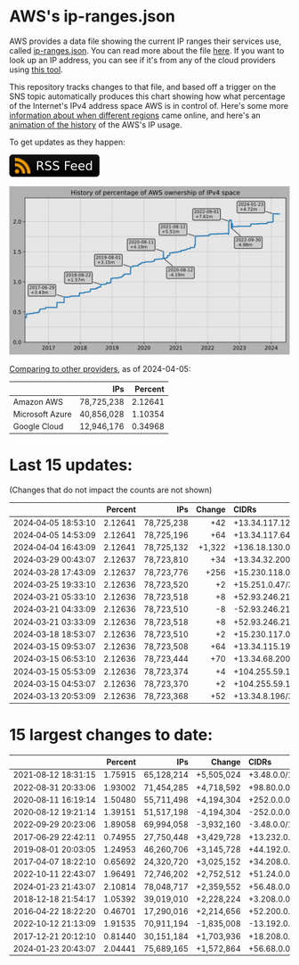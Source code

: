 # AWS's ip-ranges.json

AWS provides a data file showing the current IP ranges their
services use, called [ip-ranges.json](https://ip-ranges.amazonaws.com/ip-ranges.json).
You can read more about the file [here](https://docs.aws.amazon.com/general/latest/gr/aws-ip-ranges.html).
If you want to look up an IP address, you can see if it's from any of the cloud providers using [this tool](https://cloud-ips.s3-us-west-2.amazonaws.com/index.html).

This repository tracks changes to that file, and based off a trigger on the SNS 
topic automatically produces this chart showing how what percentage of the 
Internet's IPv4 address space AWS is in control of.  Here's some 
more [information about when different regions](announces.md) came 
online, and here's an [animation of the history](https://youtu.be/Su25yl7eol8) 
of the AWS's IP usage.

To get updates as they happen:

[![RSS Icon](images/rss_badge.svg)](https://raw.githubusercontent.com/seligman/aws-ip-ranges/master/rss.xml)

![History of AWS](history_count.svg)

[Comparing to other providers](https://github.com/seligman/cloud_sizes), as of 2024-04-05:

| | IPs | Percent |
| --- | ---: | ---: |
| Amazon AWS | 78,725,238 | 2.12641 |
| Microsoft Azure | 40,856,028 | 1.10354 |
| Google Cloud | 12,946,176 | 0.34968 |


# Last 15 updates:

(Changes that do not impact the counts are not shown)

| | Percent | IPs | Change | CIDRs |
| :--- | ---: | ---: | ---: | :--- |
| 2024&#8209;04&#8209;05&nbsp;18:53:10 | 2.12641 | 78,725,238 | +42 | +13.34.117.128/27,&nbsp;+13.34.117.162/31,&nbsp;+13.34.117.172/31,&nbsp;... |
| 2024&#8209;04&#8209;05&nbsp;14:53:09 | 2.12641 | 78,725,196 | +64 | +13.34.117.64/26 |
| 2024&#8209;04&#8209;04&nbsp;16:43:09 | 2.12641 | 78,725,132 | +1,322 | +136.18.130.0/23,&nbsp;+13.34.116.128/25,&nbsp;+13.34.116.64/26,&nbsp;... |
| 2024&#8209;03&#8209;29&nbsp;00:43:07 | 2.12637 | 78,723,810 | +34 | +13.34.32.200/29,&nbsp;+13.34.32.232/29,&nbsp;+13.34.32.196/30,&nbsp;... |
| 2024&#8209;03&#8209;28&nbsp;17:43:09 | 2.12637 | 78,723,776 | +256 | +15.230.118.0/24 |
| 2024&#8209;03&#8209;25&nbsp;19:33:10 | 2.12636 | 78,723,520 | +2 | +15.251.0.47/32,&nbsp;+15.251.0.48/32 |
| 2024&#8209;03&#8209;21&nbsp;05:33:10 | 2.12636 | 78,723,518 | +8 | +52.93.246.216/29 |
| 2024&#8209;03&#8209;21&nbsp;04:33:09 | 2.12636 | 78,723,510 | -8 | -52.93.246.216/29 |
| 2024&#8209;03&#8209;21&nbsp;03:33:09 | 2.12636 | 78,723,518 | +8 | +52.93.246.216/29 |
| 2024&#8209;03&#8209;18&nbsp;18:53:07 | 2.12636 | 78,723,510 | +2 | +15.230.117.0/31 |
| 2024&#8209;03&#8209;15&nbsp;09:53:07 | 2.12636 | 78,723,508 | +64 | +13.34.115.192/26 |
| 2024&#8209;03&#8209;15&nbsp;06:53:10 | 2.12636 | 78,723,444 | +70 | +13.34.68.200/29,&nbsp;+13.34.68.232/29,&nbsp;+13.34.7.132/30,&nbsp;... |
| 2024&#8209;03&#8209;15&nbsp;05:53:09 | 2.12636 | 78,723,374 | +4 | +104.255.59.198/31,&nbsp;+104.255.59.200/31 |
| 2024&#8209;03&#8209;15&nbsp;04:53:07 | 2.12636 | 78,723,370 | +2 | +104.255.59.196/31 |
| 2024&#8209;03&#8209;13&nbsp;20:53:09 | 2.12636 | 78,723,368 | +52 | +13.34.8.196/30,&nbsp;+13.34.8.200/30,&nbsp;+13.34.8.228/30,&nbsp;... |


# 15 largest changes to date:

| | Percent | IPs | Change | CIDRs |
| :--- | ---: | ---: | ---: | :--- |
| 2021&#8209;08&#8209;12&nbsp;18:31:15 | 1.75915 | 65,128,214 | +5,505,024 | +3.48.0.0/12,&nbsp;+35.96.0.0/12,&nbsp;+3.152.0.0/13,&nbsp;... |
| 2022&#8209;08&#8209;31&nbsp;20:33:06 | 1.93002 | 71,454,285 | +4,718,592 | +98.80.0.0/12,&nbsp;+184.32.0.0/12,&nbsp;+13.184.0.0/13,&nbsp;... |
| 2020&#8209;08&#8209;11&nbsp;16:19:14 | 1.50480 | 55,711,498 | +4,194,304 | +252.0.0.0/10 |
| 2020&#8209;08&#8209;12&nbsp;19:21:14 | 1.39151 | 51,517,198 | -4,194,304 | -252.0.0.0/10 |
| 2022&#8209;09&#8209;29&nbsp;20:23:06 | 1.89058 | 69,994,058 | -3,932,160 | -3.48.0.0/12,&nbsp;-35.96.0.0/12,&nbsp;-3.240.0.0/13,&nbsp;... |
| 2017&#8209;06&#8209;29&nbsp;22:42:11 | 0.74955 | 27,750,448 | +3,429,728 | +13.232.0.0/13,&nbsp;+34.240.0.0/13,&nbsp;+35.168.0.0/13,&nbsp;... |
| 2019&#8209;08&#8209;01&nbsp;20:03:05 | 1.24953 | 46,260,706 | +3,145,728 | +44.192.0.0/10,&nbsp;-3.192.0.0/12 |
| 2017&#8209;04&#8209;07&nbsp;18:22:10 | 0.65692 | 24,320,720 | +3,025,152 | +34.208.0.0/12,&nbsp;+34.224.0.0/12,&nbsp;+13.58.0.0/15,&nbsp;... |
| 2022&#8209;10&#8209;11&nbsp;22:43:07 | 1.96491 | 72,746,202 | +2,752,512 | +51.24.0.0/13,&nbsp;+57.104.0.0/13,&nbsp;+51.20.0.0/14,&nbsp;... |
| 2024&#8209;01&#8209;23&nbsp;21:43:07 | 2.10814 | 78,048,717 | +2,359,552 | +56.48.0.0/13,&nbsp;+16.28.0.0/14,&nbsp;+16.64.0.0/14,&nbsp;... |
| 2018&#8209;12&#8209;18&nbsp;21:54:17 | 1.05392 | 39,019,010 | +2,228,224 | +3.208.0.0/12,&nbsp;+3.224.0.0/12,&nbsp;+13.48.0.0/15 |
| 2016&#8209;04&#8209;22&nbsp;18:22:20 | 0.46701 | 17,290,016 | +2,214,656 | +52.200.0.0/13,&nbsp;+52.208.0.0/13,&nbsp;+52.36.0.0/14,&nbsp;... |
| 2022&#8209;10&#8209;12&nbsp;21:13:09 | 1.91535 | 70,911,194 | -1,835,008 | -13.192.0.0/13,&nbsp;-16.28.0.0/14,&nbsp;-40.172.0.0/14,&nbsp;... |
| 2017&#8209;12&#8209;21&nbsp;20:12:10 | 0.81440 | 30,151,184 | +1,703,936 | +18.208.0.0/13,&nbsp;+18.204.0.0/14,&nbsp;+18.224.0.0/14,&nbsp;... |
| 2024&#8209;01&#8209;23&nbsp;20:43:07 | 2.04441 | 75,689,165 | +1,572,864 | +56.68.0.0/14,&nbsp;+56.128.0.0/14,&nbsp;+56.136.0.0/14,&nbsp;... |
